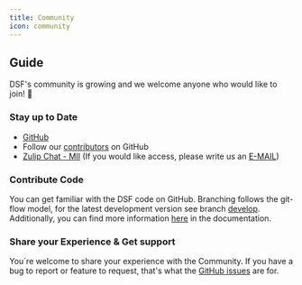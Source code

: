 ```yaml
---
title: Community
icon: community
---
```

## Guide
DSF's community is growing and we welcome anyone who would like to join! :rocket:

### Stay up to Date
- [GitHub](https://github.com/highmed/highmed-dsf)
- Follow our [contributors](/about/learnmore/team.md) on GitHub
- [Zulip Chat - MII](https://mii.zulipchat.com) (If you would like access, please write us an <a href="mailto:dsf-gecko@hs-heilbronn.de">E-MAIL</a>)

### Contribute Code
You can get familiar with the DSF code on GitHub. Branching follows the git-flow model, for the latest development version see branch [develop](https://github.com/highmed/highmed-dsf/tree/develop). Additionally, you can find more information [here](/doc/guideline/code/) in the documentation.

### Share your Experience & Get support 
You´re welcome to share your experience with the Community. If you have a bug to report or feature to request, that's what the [GitHub issues](https://github.com/highmed/highmed-dsf/issues) are for. 

